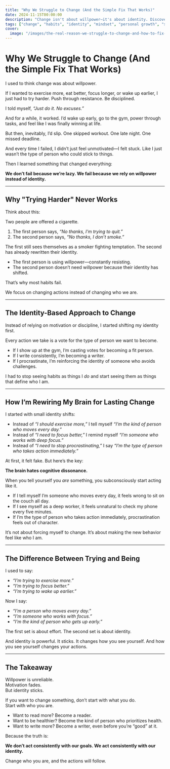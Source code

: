```yaml
---
title: "Why We Struggle to Change (And the Simple Fix That Works)"
date: 2024-11-15T00:00:00
description: "Change isn't about willpower—it's about identity. Discover why habits fail and how shifting your identity leads to lasting change."
tags: ["change", "habits", "identity", "mindset", "personal growth", "self-improvement"]
cover:
  image: "/images/the-real-reason-we-struggle-to-change-and-how-to-fix-it-for-good.png"
---
```

# **Why We Struggle to Change (And the Simple Fix That Works)**  

I used to think change was about willpower.  

If I wanted to exercise more, eat better, focus longer, or wake up earlier, I just had to try harder. Push through resistance. Be disciplined.  

I told myself, *“Just do it. No excuses.”*  

And for a while, it worked. I’d wake up early, go to the gym, power through tasks, and feel like I was finally winning at life.  

But then, inevitably, I’d slip. One skipped workout. One late night. One missed deadline.  

And every time I failed, I didn’t just feel unmotivated—I felt stuck. Like I just wasn’t the type of person who could stick to things.  

Then I learned something that changed everything:  

**We don’t fail because we’re lazy. We fail because we rely on willpower instead of identity.**  

---

## **Why "Trying Harder" Never Works**  

Think about this:  

Two people are offered a cigarette.  

1. The first person says, *“No thanks, I’m trying to quit.”*  
2. The second person says, *“No thanks, I don’t smoke.”*  

The first still sees themselves as a smoker fighting temptation. The second has already rewritten their identity.  

- The first person is using willpower—constantly resisting.  
- The second person doesn’t need willpower because their identity has shifted.  

That’s why most habits fail.  

We focus on changing actions instead of changing who we are.  

---

## **The Identity-Based Approach to Change**  

Instead of relying on motivation or discipline, I started shifting my identity first.  

Every action we take is a vote for the type of person we want to become.  

- If I show up at the gym, I’m casting votes for becoming a fit person.  
- If I write consistently, I’m becoming a writer.  
- If I procrastinate, I’m reinforcing the identity of someone who avoids challenges.  

I had to stop seeing habits as things I *do* and start seeing them as things that define who I am.  

---

## **How I’m Rewiring My Brain for Lasting Change**  

I started with small identity shifts:  

- Instead of *“I should exercise more,”* I tell myself *“I’m the kind of person who moves every day.”*  
- Instead of *“I need to focus better,”* I remind myself *“I’m someone who works with deep focus.”*  
- Instead of *“I need to stop procrastinating,”* I say *“I’m the type of person who takes action immediately.”*  

At first, it felt fake. But here’s the key:  

**The brain hates cognitive dissonance.**  

When you tell yourself you *are* something, you subconsciously start acting like it.  

- If I tell myself I’m someone who moves every day, it feels wrong to sit on the couch all day.  
- If I see myself as a deep worker, it feels unnatural to check my phone every five minutes.  
- If I’m the type of person who takes action immediately, procrastination feels out of character.  

It’s not about forcing myself to change. It’s about making the new behavior feel like who I am.  

---

## **The Difference Between Trying and Being**  

I used to say:  
- *“I’m trying to exercise more.”*  
- *“I’m trying to focus better.”*  
- *“I’m trying to wake up earlier.”*  

Now I say:  
- *“I’m a person who moves every day.”*  
- *“I’m someone who works with focus.”*  
- *“I’m the kind of person who gets up early.”*  

The first set is about effort. The second set is about identity.  

And identity is powerful. It sticks. It changes how you see yourself. And how you see yourself changes your actions.  

---

## **The Takeaway**  

Willpower is unreliable.  
Motivation fades.  
But identity sticks.  

If you want to change something, don’t start with what you do.  
Start with who you are.  

- Want to read more? Become a reader.  
- Want to be healthier? Become the kind of person who prioritizes health.  
- Want to write more? Become a writer, even before you’re “good” at it.  

Because the truth is:  

**We don’t act consistently with our goals. We act consistently with our identity.**  

Change who you are, and the actions will follow.  